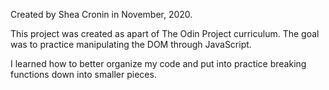 Created by Shea Cronin in November, 2020.

This project was created as apart of The Odin Project curriculum. The goal was to practice manipulating the DOM through JavaScript.

I learned how to better organize my code and put into practice breaking functions down into smaller pieces.